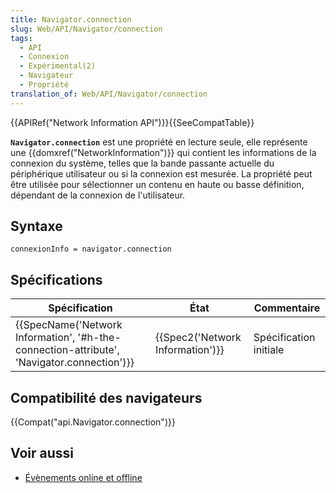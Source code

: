 ```yaml
---
title: Navigator.connection
slug: Web/API/Navigator/connection
tags:
  - API
  - Connexion
  - Expérimental(2)
  - Navigateur
  - Propriété
translation_of: Web/API/Navigator/connection
---
```

{{APIRef("Network Information API")}}{{SeeCompatTable}}

**`Navigator.connection`** est une propriété en lecture seule, elle représente une {{domxref("NetworkInformation")}} qui contient les informations de la connexion du système, telles que la  bande passante actuelle du périphérique utilisateur ou si la connexion est mesurée. La propriété peut être utilisée pour sélectionner un contenu en haute ou basse définition, dépendant de la connexion de l'utilisateur.

## Syntaxe

    connexionInfo = navigator.connection

## Spécifications

| Spécification                                                                                                            | État                                         | Commentaire            |
| ------------------------------------------------------------------------------------------------------------------------ | -------------------------------------------- | ---------------------- |
| {{SpecName('Network Information', '#h-the-connection-attribute', 'Navigator.connection')}} | {{Spec2('Network Information')}} | Spécification initiale |

## Compatibilité des navigateurs

{{Compat("api.Navigator.connection")}}

## Voir aussi

- [Évènements online et offline](/fr/docs/Web/API/NavigatorOnLine/Online_and_offline_events)
